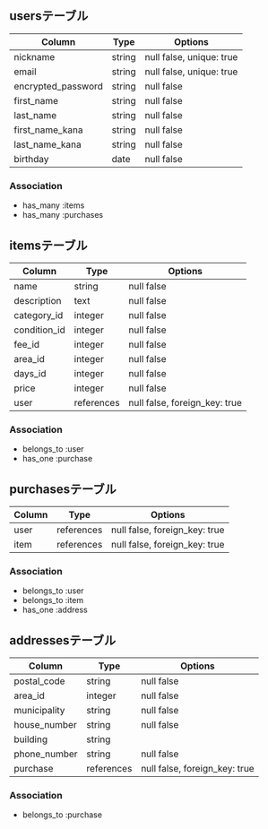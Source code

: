 ## usersテーブル

| Column               | Type       | Options                   |
| -------------------- | ---------- | ------------------------- |
| nickname             | string     | null false, unique: true  |
| email                | string     | null false, unique: true  |
| encrypted_password   | string     | null false                |
| first_name           | string     | null false                |
| last_name            | string     | null false                |
| first_name_kana      | string     | null false                |
| last_name_kana       | string     | null false                |
| birthday             | date       | null false                |

### Association
- has_many :items
- has_many :purchases


## itemsテーブル

| Column       | Type       | Options                       |
| ------------ | ---------- | ----------------------------- |
| name         | string     | null false                    |
| description  | text       | null false                    |
| category_id  | integer    | null false                    |
| condition_id | integer    | null false                    |
| fee_id       | integer    | null false                    |
| area_id      | integer    | null false                    |
| days_id      | integer    | null false                    |
| price        | integer    | null false                    |
| user         | references | null false, foreign_key: true |


### Association
- belongs_to :user
- has_one :purchase



## purchasesテーブル

| Column         | Type       | Options                       |
| -------------- | ---------- | ----------------------------- |
| user           | references | null false, foreign_key: true |
| item           | references | null false, foreign_key: true |

### Association
- belongs_to :user
- belongs_to :item
- has_one :address



## addressesテーブル

| Column       | Type       | Options                       |
| ------------ | ---------- | ----------------------------- |
| postal_code  | string     | null false                    |
| area_id      | integer    | null false                    |
| municipality | string     | null false                    |
| house_number | string     | null false                    |
| building     | string     |                               |
| phone_number | string     | null false                    |
| purchase     | references | null false, foreign_key: true |

### Association
- belongs_to :purchase